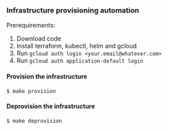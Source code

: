 ### Infrastructure provisioning automation ###

Prerequirements:
1. Download code
2. Install terraform, kubectl, helm and gcloud
3. Run `gcloud auth login <your.email@whatever.com>`
4. Run `gcloud auth application-default login`

#### Provision the infrastructure ####
```
$ make provision
```

#### Deprovision the infrastructure ####
```
$ make deprovision
```
